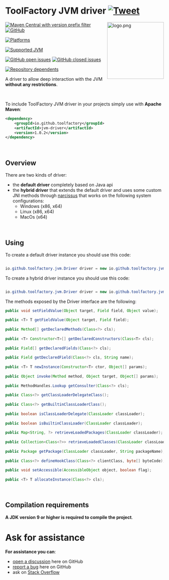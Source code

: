# ToolFactory JVM driver [![Tweet](https://img.shields.io/twitter/url/http/shields.io.svg?style=social)](https://twitter.com/intent/tweet?text=%40ToolFactory_fw%20JVM%20driver%2C%20a%20%23driver%20to%20allow%20deep%20interaction%20with%20the%20JVM%20without%20any%20restrictions%20%28works%20on%20%23Java8%20%23Java9%20%23Java10%20%23Java11%20%23Java12%20%23Java13%20%23Java14%20%23Java15%20%23Java16%20%23Java17%29&url=https://toolfactory.github.io/jvm-driver/)

<a href="https://toolfactory.github.io/jvm-driver">
<img src="https://raw.githubusercontent.com/toolfactory/jvm-driver/master/docs/logo.png" alt="logo.png" height="180px" align="right"/>
</a>

[![Maven Central with version prefix filter](https://img.shields.io/maven-central/v/io.github.toolfactory/jvm-driver/1)](https://maven-badges.herokuapp.com/maven-central/io.github.toolfactory/jvm-driver/)
[![GitHub](https://img.shields.io/github/license/toolfactory/jvm-driver)](https://github.com/toolfactory/jvm-driver/blob/main/LICENSE)

[![Platforms](https://img.shields.io/badge/platforms-Windows%2C%20Mac%20OS%2C%20Linux-orange)](https://github.com/toolfactory/jvm-driver/actions/runs/1267691358)

[![Supported JVM](https://img.shields.io/badge/supported%20JVM-8%2C%209%2C%2010%2C%2011%2C%2012%2C%2013%2C%2014%2C%2015%2C%2016%2C%2017-blueviolet)](https://github.com/toolfactory/jvm-driver/actions/runs/1267691358)

[![GitHub open issues](https://img.shields.io/github/issues/toolfactory/jvm-driver)](https://github.com/toolfactory/jvm-driver/issues)
[![GitHub closed issues](https://img.shields.io/github/issues-closed/toolfactory/jvm-driver)](https://github.com/toolfactory/jvm-driver/issues?q=is%3Aissue+is%3Aclosed)

[![Repository dependents](https://badgen.net/github/dependents-repo/toolfactory/jvm-driver)](https://github.com/toolfactory/jvm-driver/network/dependents)

A driver to allow deep interaction with the JVM **without any restrictions**.

<br/>

To include ToolFactory JVM driver in your projects simply use with **Apache Maven**:
```xml
<dependency>
    <groupId>io.github.toolfactory</groupId>
    <artifactId>jvm-driver</artifactId>
    <version>1.0.2</version>
</dependency>	
```

<br/>

## Overview

There are two kinds of driver:

* the **default driver** completely based on Java api
* the **hybrid driver** that extends the default driver and uses some custom JNI methods through [narcissus](https://toolfactory.github.io/narcissus/) that works on the following system configurations:
    * Windows (x86, x64)
    * Linux (x86, x64)
    * MacOs (x64)

<br/>

## Using

To create a default driver instance you should use this code:
```java

io.github.toolfactory.jvm.Driver driver = new io.github.toolfactory.jvm.DefaultDriver();
```

To create a hybrid driver instance you should use this code:
```java

io.github.toolfactory.jvm.Driver driver = new io.github.toolfactory.jvm.HybridDriver();
```

The methods exposed by the Driver interface are the following:
```java                                                                                                     
public void setFieldValue(Object target, Field field, Object value);                                    
                                                                                                        
public <T> T getFieldValue(Object target, Field field);                                                 
                                                                                                        
public Method[] getDeclaredMethods(Class<?> cls);                                                       
                                                                                                        
public <T> Constructor<T>[] getDeclaredConstructors(Class<T> cls);                                      
                                                                                                        
public Field[] getDeclaredFields(Class<?> cls);                                                         
                                                                                                        
public Field getDeclaredField(Class<?> cls, String name);                                               
                                                                                                        
public <T> T newInstance(Constructor<T> ctor, Object[] params);                                         
                                                                                                        
public Object invoke(Method method, Object target, Object[] params);                                    
                                                                                                        
public MethodHandles.Lookup getConsulter(Class<?> cls);                                                               
                                                                                                        
public Class<?> getClassLoaderDelegateClass();                                                          
                                                                                                        
public Class<?> getBuiltinClassLoaderClass();                                                           
                                                                                                        
public boolean isClassLoaderDelegate(ClassLoader classLoader);                                          
                                                                                                        
public boolean isBuiltinClassLoader(ClassLoader classLoader);                                           
                                                                                                        
public Map<String, ?> retrieveLoadedPackages(ClassLoader classLoader);                                  
                                                                                                        
public Collection<Class<?>> retrieveLoadedClasses(ClassLoader classLoader);                             
                                                                                                        
public Package getPackage(ClassLoader classLoader, String packageName);
                                                                                                        
public Class<?> defineHookClass(Class<?> clientClass, byte[] byteCode);                                 
                                                                                                        
public void setAccessible(AccessibleObject object, boolean flag);                                       
                                                                                                        
public <T> T allocateInstance(Class<?> cls);                                                            
```

<br/>

## Compilation requirements

**A JDK version 9 or higher is required to compile the project**.
<br />

# <a name="Ask-for-assistance"></a>Ask for assistance
**For assistance you can**:
* [open a discussion](https://github.com/toolfactory/jvm-driver/discussions) here on GitHub
* [report a bug](https://github.com/toolfactory/jvm-driver/issues) here on GitHub
* ask on [Stack Overflow](https://stackoverflow.com/search?q=toolfactory)
